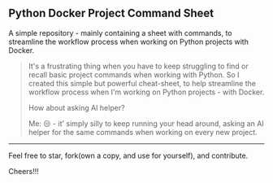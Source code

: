## Python Docker Project Command Sheet

A simple repository - mainly containing a sheet with commands, to streamline the workflow process when working on Python projects with Docker.

> It's a frustrating thing when you have to keep struggling to find or recall basic project commands when working with Python. So I created this simple but powerful cheat-sheet, to help streamline the workflow process when I'm working on Python projects - with Docker. 
>
> How about asking AI helper?
>
> Me: 😒 - it' simply silly to keep running your head around, asking an AI helper for the same commands when working on every new project.

---

Feel free to star, fork(own a copy, and use for yourself), and contribute.

Cheers!!!
